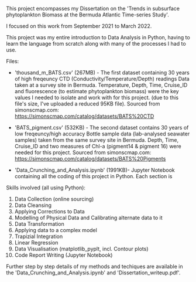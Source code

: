 This project encompasses my Dissertation on the 'Trends in subsurface phytoplankton Biomass at the Bermuda Atlantic Time-series Study'.

I focused on this work from September 2021 to March 2022.

This project was my entire introduction to Data Analysis in Python, having to learn the language from scratch along with many of the processes I had to use.

Files:
- 'thousand_m_BATS.csv' (267MB) - The first dataset containing 30 years of high freqeuncy CTD (Conductivity/Temperature/Depth) readings Data taken at a survey site in Bermuda. Temperature, Depth, Time, Cruise_ID and fluorescence (to estimate phytoplankton biomass) were the key values I needed to isolate and work with for this project. (due to this file's size, I've uploaded a reduced 95KB file). Sourced from simonscmap.com: https://simonscmap.com/catalog/datasets/BATS%20CTD

- 'BATS_pigment.csv' (532KB) - The second dataset contains 30 years of low freqeuncy/high accuracy Bottle sample data (lab-analysed seawater samples) taken from the same survey site in Bermuda. Depth, Time, Cruise_ID and two measures of Chl-a (pigment14 & pigment 16) were needed for this project. Sourced from simonscmap.com: https://simonscmap.com/catalog/datasets/BATS%20Pigments

- 'Data_Crunching_and_Analysis.ipynb' (1991KB)- Jupyter Notebook containing all the coding of this project in Python. Each section is 

Skills involved (all using Python):
1. Data Collection (online sourcing)
2. Data Cleansing
3. Applying Corrections to Data
4. Modelling of Physical Data and Calibrating alternate data to it
5. Data Transformation
6. Applying data to a complex model
7. Trapizial Integration
8. Linear Regression
9. Data Visualisation (matplotlib_pyplt, incl. Contour plots)
10. Code Report Writing (Jupyter Notebook)

Further step by step details of my methods and techiques are available in the 'Data_Crunching_and_Analysis.ipynb' and 'Dissertation_writeup.pdf'.
